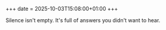 +++
date = 2025-10-03T15:08:00+01:00
+++

Silence isn't empty. It's full of answers you didn't want to hear.
